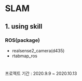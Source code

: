 SLAM
==============
## 1. using skill
### ROS(package)
* realsense2_camera(d435)
* rtabmap_ros


#
#
프로젝트 기간 : 2020.9.9 ~ 2020.10.13
